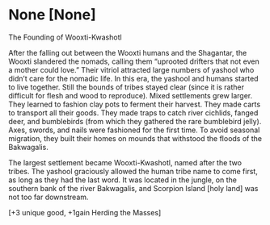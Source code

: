 # None [None]
The Founding of Wooxti-Kwashotl

After the falling out between the Wooxti humans and the Shagantar, the Wooxti slandered the nomads, calling them “uprooted drifters that not even a mother could love.” Their vitriol attracted large numbers of yashool who didn’t care for the nomadic life. In this era, the yashool and humans started to live together. Still the bounds of tribes stayed clear (since it is rather difficult for flesh and wood to reproduce). Mixed settlements grew larger. They learned to fashion clay pots to ferment their harvest. They made carts to transport all their goods. They made traps to catch river cichlids, fanged deer, and bumblebirds (from which they gathered the rare bumblebird jelly). Axes, swords, and nails were fashioned for the first time. To avoid seasonal migration, they built their homes on mounds that withstood the floods of the Bakwagalis.

The largest settlement became Wooxti-Kwashotl, named after the two tribes. The yashool graciously allowed the human tribe name to come first, as long as they had the last word. It was located in the jungle, on the southern bank of the river Bakwagalis, and Scorpion Island \[holy land\] was not too far downstream.

\[+3 unique good, +1gain Herding the Masses\]
